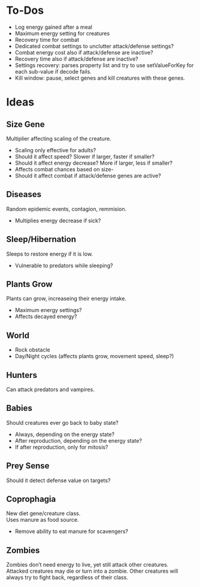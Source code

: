 To-Dos
======

  - Log energy gained after a meal
  - Maximum energy setting for creatures
  - Recovery time for combat
  - Dedicated combat settings to unclutter attack/defense settings?
  - Combat energy cost also if attack/defense are inactive?
  - Recovery time also if attack/defense are inactive?
  - Settings recovery: parses property list and try to use setValueForKey for each sub-value if decode fails.
  - Kill window: pause, select genes and kill creatures with these genes.

Ideas
=====

## Size Gene

Multiplier affecting scaling of the creature.

  - Scaling only effective for adults?
  - Should it affect speed? Slower if larger, faster if smaller?
  - Should it affect energy decrease? More if larger, less if smaller?
  - Affects combat chances based on size-
  - Should it affect combat if attack/defense genes are active?

## Diseases

Random epidemic events, contagion, remmision.

  - Multiplies energy decrease if sick?

## Sleep/Hibernation

Sleeps to restore energy if it is low.

  - Vulnerable to predators while sleeping?

## Plants Grow

Plants can grow, increaseing their energy intake.

  - Maximum energy settings?
  - Affects decayed energy?

## World

  - Rock obstacle
  - Day/Night cycles (affects plants grow, movement speed, sleep?)

## Hunters

Can attack predators and vampires.

## Babies

Should creatures ever go back to baby state?

  - Always, depending on the energy state?
  - After reproduction, depending on the energy state?
  - If after reproduction, only for mitosis?

## Prey Sense

Should it detect defense value on targets?

## Coprophagia

New diet gene/creature class.  
Uses manure as food source.

  - Remove ability to eat manure for scavengers?

## Zombies

Zombies don’t need energy to live, yet still attack other creatures.  
Attacked creatures may die or turn into a zombie.
Other creatures will always try to fight back, regardless of their class.
